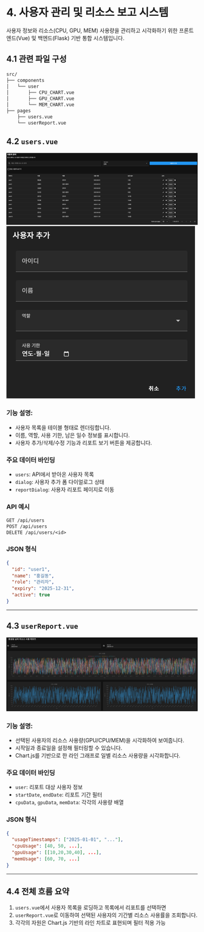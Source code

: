 # 4. 사용자 관리 및 리소스 보고 시스템

사용자 정보와 리소스(CPU, GPU, MEM) 사용량을 관리하고 시각화하기 위한 프론트엔드(Vue) 및 백엔드(Flask) 기반 통합 시스템입니다.

## 4.1 관련 파일 구성
```
src/
├── components
│   └── user
│       ├── CPU_CHART.vue
│       ├── GPU_CHART.vue
│       └── MEM_CHART.vue
├── pages
    ├── users.vue
    └── userReport.vue
```

## 4.2 `users.vue`
![alt text](asset/user/user.png)
![alt text](asset/user/user_add.png)

### 기능 설명:
- 사용자 목록을 테이블 형태로 렌더링합니다.
- 이름, 역할, 사용 기한, 남은 일수 정보를 표시합니다.
- 사용자 추가/삭제/수정 기능과 리포트 보기 버튼을 제공합니다.

### 주요 데이터 바인딩 
- `users`: API에서 받아온 사용자 목록
- `dialog`: 사용자 추가 폼 다이얼로그 상태
- `reportDialog`: 사용자 리포트 페이지로 이동

### API 예시
```http
GET /api/users
POST /api/users
DELETE /api/users/<id>
```

### JSON 형식
```json
{
  "id": "user1",
  "name": "홍길동",
  "role": "관리자",
  "expiry": "2025-12-31",
  "active": true
}
```

---

## 4.3 `userReport.vue`
![alt text](asset/user/userReport.png)


### 기능 설명:
- 선택된 사용자의 리소스 사용량(GPU/CPU/MEM)을 시각화하여 보여줍니다.
- 시작일과 종료일을 설정해 필터링할 수 있습니다.
- Chart.js를 기반으로 한 라인 그래프로 일별 리소스 사용량을 시각화합니다.

### 주요 데이터 바인딩 
- `user`: 리포트 대상 사용자 정보
- `startDate`, `endDate`: 리포트 기간 필터
- `cpuData`, `gpuData`, `memData`: 각각의 사용량 배열

### JSON 형식
```json
{
  "usageTimestamps": ["2025-01-01", "..."],
  "cpuUsage": [40, 50, ...],
  "gpuUsage": [[10,20,30,40], ...],
  "memUsage": [60, 70, ...]
}
```

---

## 4.4 전체 흐름 요약

1. `users.vue`에서 사용자 목록을 로딩하고 목록에서 리포트를 선택하면
2. `userReport.vue`로 이동하여 선택된 사용자의 기간별 리소스 사용률을 조회합니다.
3. 각각의 자원은 Chart.js 기반의 라인 차트로 표현되며 필터 적용 가능